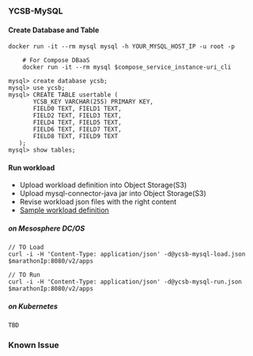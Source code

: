 
### YCSB-MySQL 

#### Create Database and Table 

	docker run -it --rm mysql mysql -h YOUR_MYSQL_HOST_IP -u root -p
	
		# For Compose DBaaS
		docker run -it --rm mysql $compose_service_instance-uri_cli
		
	mysql> create database ycsb;
	mysql> use ycsb;
	mysql> CREATE TABLE usertable (
           YCSB_KEY VARCHAR(255) PRIMARY KEY,
           FIELD0 TEXT, FIELD1 TEXT,
           FIELD2 TEXT, FIELD3 TEXT,
           FIELD4 TEXT, FIELD5 TEXT,
           FIELD6 TEXT, FIELD7 TEXT,
           FIELD8 TEXT, FIELD9 TEXT
       );
	mysql> show tables;
	

#### Run workload


* Upload workload definition into Object Storage(S3) 
* Upload mysql-connector-java jar into Object Storage(S3)
* Revise workload json files with the right content
* [Sample workload definition](workload-2-5k-4k.dat)

##### on Mesosphere DC/OS

	// TO Load
	curl -i -H 'Content-Type: application/json' -d@ycsb-mysql-load.json $marathonIp:8080/v2/apps
		
	// TO Run
	curl -i -H 'Content-Type: application/json' -d@ycsb-mysql-run.json $marathonIp:8080/v2/apps

##### on Kubernetes
	
	TBD
	
### Known Issue
	